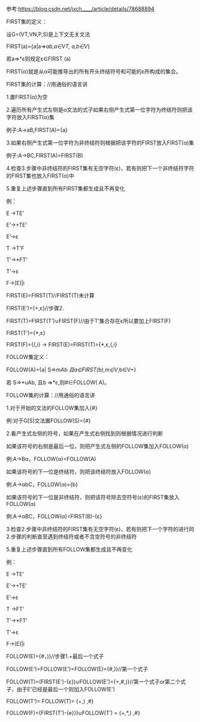 参考:https://blog.csdn.net/jxch____/article/details/78688894

FIRST集的定义：

设G=(VT,VN,P,S)是上下文无关文法

FIRST(a)={a|a=>*ab,a∈VT, a,b∈V*}

若a=>*ε则规定ε∈FIRST (a)

FIRST(α)就是从α可能推导出的所有开头终结符号和可能的ε所构成的集合。



FIRST集的计算：//用通俗的语言讲

1.置FIRST(α)为空

2.遍历所有产生式左侧是α文法的式子如果右侧产生式第一位字符为终结符则把该字符放入FIRST(α)集

例子:A->aB,FIRST(A)={a}

3.如果右侧产生式第一位字符为非终结符则根据把该字符的FIRST放入FIRST(α)集

例子:A->BC,FIRST(A)=FIRST(B)

4.检查3.步骤中非终结符的FIRST集有无空字符(ε)，若有则把下一个非终结符字符的FIRST集也放入FIRST(α)中

5.重复上述步骤直到所有FIRST集都生成且不再变化



例：

   E  →TE’

   E’→+TE’

   E’→ε

   T  →T'F

   T’→*FT’

   T’→ε

   F→(E)|i



FIRST(E)=FIRST(T)//FIRST(T)未计算

FIRST(E‘)={+,ε}//步骤2.

FIRST(T)=FIRST(T')∪FIRST(F)//由于T’集合存在ε所以要加上FIRST(F)

FIRST(T')={*,ε}

FIRST(F)={(,i}  ->  FIRST(E)=FIRST(T)={*,ε,(,i}



FOLLOW集定义：

FOLLOW(A)={a| S=>*mAb 且a∈FIRST(b),m∈V*,b∈V+}

若 S=>*uAb, 且b =>*ε,则#∈FOLLOW( A)。



FOLLOW集的计算：//用通俗的语言讲

1.对于开始的文法的FOLLOW集加入{#}

例:对于G[S]文法置FOLLOW(S)={#}

2.看产生式左侧的符号，如果在产生式右侧找到则根据情况进行判断

如果该符号的右侧是最后一位，则把产生式左侧的FOLLOW集加入FOLLOW(α)

例:A->Bα，FOLLOW(α)=FOLLOW(A)

如果该符号的下一位是终结符，则把该终结符放入FOLLOW(α)

例:A->αbC，FOLLOW(α)={b}

如果该符号的下一位是非终结符，则把该符号除去空符号(ε)的FIRST集放入FOLLOW(α)

例:A->αBC，FOLLOW(α)=FIRST(B)-{ε}

3.检查2.步骤中非终结符的FIRST集有无空字符(ε)，若有则把下一个字符的进行同2.步骤的判断直至遇到终结符或者不含空符号的非终结符

5.重复上述步骤直到所有FOLLOW集都生成且不再变化



例：

   E  →TE’

   E’→+TE’

   E’→ε

   T  →FT'

   T’→*FT’

   T’→ε

   F→(E)|i



FOLLOW(E)={#，)}//步骤1.+最后一个式子

FOLLOW(E')=FOLLOW(E')=FOLLOW(E)={#,)}//第一个式子

FOLLOW(T)=(FIRST(E')-{ε})∪FOLLOW(E')={+,#,)}//第一个式子or第二个式子，由于E'已经是最后一个则加入FOLLOW(E')

FOLLOW(T’)= FOLLOW(T)= {+,) ,#}

FOLLOW(F)={FIRST(T’)-{e}})∪FOLLOW(T’) = {+,*,) ,#}  